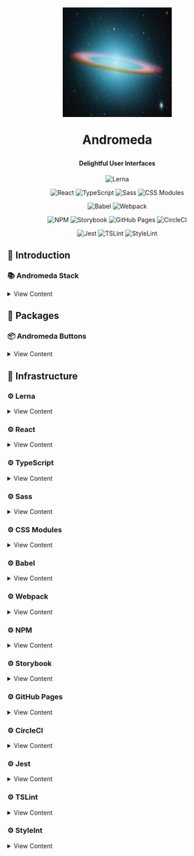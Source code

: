 <h1 align="center">
  <img src="/logo.png" height="250" width="250"/>
  <p align="center">Andromeda</p>
  <p align="center" style="font-size: 0.5em">Delightful User Interfaces</p>
</h1>

<p align="center">
    <img src="https://img.shields.io/badge/multiple_packages-lerna-a133fc.svg?style=flat-square" alt="Lerna">
</p>

<p align="center">
    <img src="https://img.shields.io/badge/user_interfaces-react-61dafb.svg?style=flat-square" alt="React">
    <img src="https://img.shields.io/badge/javascript_superset-typescript-152740.svg?style=flat-square" alt="TypeScript">
    <img src="https://img.shields.io/badge/css_extension-sass-c6538c.svg?style=flat-square" alt="Sass">
    <img src="https://img.shields.io/badge/css_module-css_modules-aaacae.svg?style=flat-square" alt="CSS Modules">
</p>

<p align="center">
    <img src="https://img.shields.io/badge/transpile-babel-eeda7c.svg?style=flat-square" alt="Babel">
    <img src="https://img.shields.io/badge/bundle-webpack-75aecb.svg?style=flat-square" alt="Webpack">
</p>

<p align="center">
    <img src="https://img.shields.io/badge/package_manager-npm-cb3837.svg?style=flat-square" alt="NPM">
    <img src="https://img.shields.io/badge/ui_development-storybook-f1618c.svg?style=flat-square" alt="Storybook">
    <img src="https://img.shields.io/badge/cloud_hosting-github_pages-0a4d69.svg?style=flat-square" alt="GitHub Pages">
    <img src="https://img.shields.io/badge/continuous_integration-circleci-03aa51.svg?style=flat-shield" alt="CircleCI">
</p>

<p align="center">
    <img src="https://img.shields.io/badge/javascript_testing-jest-99424f.svg?style=flat-shield" alt="Jest">
    <img src="https://img.shields.io/badge/typescsript_linter-tslint-166b84.svg?style=flat-shield" alt="TSLint">
    <img src="https://img.shields.io/badge/style_linter-stylelint-5a5a5a.svg?style=flat-square" alt="StyleLint">
</p>

## 📕 Introduction

### 📚 Andromeda Stack
<details>
<summary>View Content</summary>

* **📜 Multiple Packages**: [Lerna](https://lernajs.io/)

* **📜 User Interfaces**: [React](https://reactjs.org)

* **📜 JavaScript Superset**: [TypeScript](http://www.typescriptlang.org/)

* **📜 CSS extension**: [Sass](https://sass-lang.com/)

* **📜 CSS Module**: [CSS Modules](https://github.com/css-modules/css-modules)

* **📜 Transpile**: [Babel](https://babeljs.io)

* **📜 Bundle**: [Webpack](https://webpack.js.org/)

* **📜 Package Manager**: [NPM](https://www.npmjs.com/)

* **📜 UI Development Environment**: [Storybook](https://storybook.js.org/)

* **📜 Cloud Hosting**: [GitHub Pages](https://pages.github.com/) [🐝](https://code-star.github.io/andromeda/)

* **📜 Continuous Integration**: [CircleCI](https://circleci.com/) [🐝](https://circleci.com/gh/code-star/andromeda/) [![CircleCI](https://circleci.com/gh/code-star/andromeda.svg?style=svg&circle-token=ee18288ca898696ea67350f1514104f45ea5cbce)](https://circleci.com/gh/code-star/andromeda)

* **📜 JavaScript Testing**: [Jest](https://jestjs.io/)

* **📜 TypeScript Linter**: [TSLint](https://palantir.github.io/tslint/)

* **📜 Style Linter**: [StyleLint](https://stylelint.io/)

</details>

## 📕 Packages

### 📦 Andromeda Buttons
<details>
<summary>View Content</summary>

* 🎨 ActionButton

* 🎨 UpdateButton

</details>

## 📕 Infrastructure

### ⚙️ Lerna
<details>
<summary>View Content</summary>

* Andromeda lives in a multi-package repository optimized by Lerna with Git and NPM, splitting up UI codebase into separate independently versioned packages.

* Information on Lerna can be found [here](https://lernajs.io/)

</details>

### ⚙️ React
<details>
<summary>View Content</summary>

* Andromeda uses React JavaScript library for building user interfaces.

* Information on React can be found [here](https://reactjs.org/)

</details>

### ⚙️ TypeScript
<details>
<summary>View Content</summary>

* Andromeda uses TypeScript as a typed superset of JavaScript that compiles to plain JavaScript.

* Information on TypeScript can be found [here](http://www.typescriptlang.org/)

</details>

### ⚙️ Sass
<details>
<summary>View Content</summary>

* Andromeda uses Sass extension language.

* Information on Sass can be found [here](https://sass-lang.com/)

</details>

### ⚙️ CSS Modules
<details>
<summary>View Content</summary>

* Andromeda uses CSS Modules to scope class names.

* Information on CSS Modules can be found [here](https://github.com/css-modules/css-modules)

</details>

### ⚙️ Babel
<details>
<summary>View Content</summary>

* Andromeda uses Babel via babel-loader to transpile ES6 and ts-loader to transpile TypeScript.

* Information on Babel can be found [here](https://babeljs.io/)

</details>

### ⚙️ Webpack
<details>
<summary>View Content</summary>

* Andromeda uses Webpack to make production bundles to ship with packages as well as development bundles to use with webpack-dev-server and Storybook.

* Information on Webpack can be found [here](https://webpack.js.org/)
</details>

### ⚙️ NPM
<details>
<summary>View Content</summary>

* Andromeda publishes artifacts in private packages through NPM package manager.

* Artifacts can be installed like this. `npm install --save [package-name]`

* Information on NPM can be found [here](https://www.npmjs.com/)

</details>

### ⚙️ Storybook
<details>
<summary>View Content</summary>

* Andromeda uses Storybook development environment for UI components allowing to browse a component library, view the different states of each component, and interactively develop and test components.

* Information on Storybook can be found [here](https://storybook.js.org/)

</details>

### ⚙️ GitHub Pages
<details>
<summary>View Content</summary>

* Andromeda development is deployed to two environments of which GitHub Pages is one.

* GitHub Pages environment can be found [here](https://code-star.github.io/andromeda/)

* Deployments can be found [here](https://github.com/code-star/andromeda/deployments)

* Information on Github Pages can be found [here](https://pages.github.com/)

</details>

### ⚙️ CircleCI
<details>
<summary>View Content</summary>

* Andromeda uses CircleCI for Continuous Integration and Delivery.

* CI/CD jobs can be found [here](https://circleci.com/gh/code-star/andromeda)

* Information on CircleCI can be found [here](https://circleci.com/)
</details>

### ⚙️ Jest
<details>
<summary>View Content</summary>

* Andromeda uses Jest for unit and snapshot testing.

* Information on Jest can be found [here](https://jestjs.io/)

</details>

### ⚙️ TSLint

<details>
<summary>View Content</summary>

* Andromeda uses TSLint to check TypeScript code for readability, maintainability, and functionality errors.

* Information on TSLint can be found [here](https://palantir.github.io/tslint/)

</details>

### ⚙️ StyleInt
<details>
<summary>View Content</summary>

* Andromeda uses StyleLint to avoid errors and enforce conventions in styles.

* Information on StyleLint can be found [here](https://stylelint.io/)

</details>
